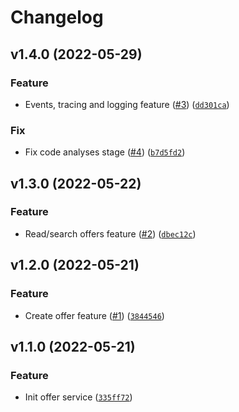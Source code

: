 # Changelog

<!--next-version-placeholder-->

## v1.4.0 (2022-05-29)
### Feature
* Events, tracing and logging feature ([#3](https://github.com/draganagrbic998/devops_offer_service/issues/3)) ([`dd301ca`](https://github.com/draganagrbic998/devops_offer_service/commit/dd301ca16aae87dbd311dcc8b78c33213962427d))

### Fix
* Fix code analyses stage ([#4](https://github.com/draganagrbic998/devops_offer_service/issues/4)) ([`b7d5fd2`](https://github.com/draganagrbic998/devops_offer_service/commit/b7d5fd2c667acce6d425c83089d9330fe18c28af))

## v1.3.0 (2022-05-22)
### Feature
* Read/search offers feature ([#2](https://github.com/draganagrbic998/devops_offer_service/issues/2)) ([`dbec12c`](https://github.com/draganagrbic998/devops_offer_service/commit/dbec12cb423e3c1f1d86e4c0fb6d49a504f57433))

## v1.2.0 (2022-05-21)
### Feature
* Create offer feature ([#1](https://github.com/draganagrbic998/devops_offer_service/issues/1)) ([`3844546`](https://github.com/draganagrbic998/devops_offer_service/commit/3844546d6866e59b1592bb6ad90f00e77cd8ec9e))

## v1.1.0 (2022-05-21)
### Feature
* Init offer service ([`335ff72`](https://github.com/draganagrbic998/devops_offer_service/commit/335ff72ff54343dad2f3ee3e11a7aaaf2a45e7ce))
